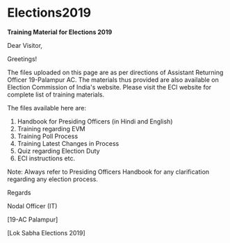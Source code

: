 # Elections2019
**Training Material for Elections 2019**

Dear Visitor,

Greetings!

The files uploaded on this page are as per directions of Assistant Returning Officer 19-Palampur AC. The materials thus provided are also available on Election Commission of India's website. Please visit the ECI website for complete list of training materials.

The files available here are:
1) Handbook for Presiding Officers (in Hindi and English)
2) Training regarding EVM
3) Training Poll Process
4) Training Latest Changes in Process
5) Quiz regarding Election Duty
6) ECI instructions etc.

Note: Always refer to Presiding Officers Handbook for any clarification regarding any election process.

Regards

Nodal Officer (IT)

[19-AC Palampur]

[Lok Sabha Elections 2019]

